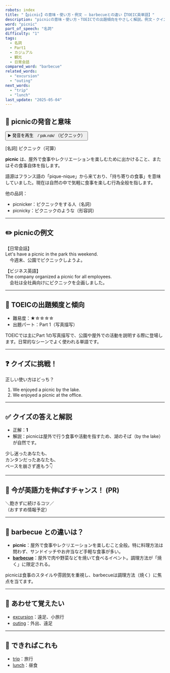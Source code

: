 ```yaml
---
robots: index
title: "【picnic】の意味・使い方・例文 ― barbecueとの違い【TOEIC英単語】"
description: "picnicの意味・使い方・TOEICでの出題傾向をやさしく解説。例文・クイズ付きでbarbecueとの違いもわかりやすく学べます。"
word: "picnic"
part_of_speech: "名詞"
difficulty: "1"
tags:
  - 名詞
  - Part1
  - カジュアル
  - 観光
  - 日常会話
compared_word: "barbecue"
related_words:
  - "excursion"
  - "outing"
next_words:
  - "trip"
  - "lunch"
last_update: "2025-05-04"
---
```


## 🔰 picnicの発音と意味

<button class="play-audio" onclick="playTTS('picnic')">
  <span class="play-audio-main">
    ▶️ 発音を再生　/ˈpɪk.nɪk/
  </span>
  <span class="play-audio-sub">
    （ピクニック）
  </span>
</button>

[名詞] ピクニック（可算）

**picnic** は、屋外で食事やレクリエーションを楽しむために出かけること、またはその食事自体を指します。

語源はフランス語の「pique-nique」から来ており、「持ち寄りの食事」を意味していました。現在は自然の中で気軽に食事を楽しむ行為全般を指します。

他の品詞：  
- picnicker：ピクニックをする人（名詞）
- picnicky：ピクニックのような（形容詞）

---

## ✏️ picnicの例文

【日常会話】  
Let's have a picnic in the park this weekend.  
　今週末、公園でピクニックしようよ。

【ビジネス英語】  
The company organized a picnic for all employees.  
　会社は全社員向けにピクニックを企画しました。

---

## 🎯 TOEICの出題頻度と傾向

- 難易度：★☆☆☆☆
- 出題パート：Part 1（写真描写）

TOEICでは主にPart 1の写真描写で、公園や屋外での活動を説明する際に登場します。日常的なシーンでよく使われる単語です。

---

## ❓ クイズに挑戦！

正しい使い方はどっち？

1. We enjoyed a picnic by the lake.  
2. We enjoyed a picnic at the office.

---

## ✅ クイズの答えと解説

- 正解：**1**
- 解説：picnicは屋外で行う食事や活動を指すため、湖のそば（by the lake）が自然です。

少し迷ったあなたも、  
カンタンだったあなたも、  
ペースを崩さず進もう👇️

---

## 🚀 今が英語力を伸ばすチャンス！ (PR)

<div class="info-center">
＼飽きずに続けるコツ／<br>  
（おすすめ情報予定）
</div>

---

## 🤔  barbecue との違いは？

- **picnic**：屋外で食事やレクリエーションを楽しむこと全般。特に料理方法は問わず、サンドイッチやお弁当など手軽な食事が多い。
- **[barbecue](/word/barbecue)**：屋外で肉や野菜などを焼いて食べるイベント。調理方法が「焼く」に限定される。

picnicは食事のスタイルや雰囲気を重視し、barbecueは調理方法（焼く）に焦点を当てます。

---

## 🧩 あわせて覚えたい

- [excursion](/word/excursion)：遠足、小旅行
- [outing](/word/outing)：外出、遠足

---

## 📖 できればこれも

- [trip](/word/trip)：旅行
- [lunch](/word/lunch)：昼食

<!-- cvid: aid18_bid27 -->
